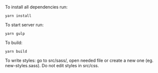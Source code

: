 To install all dependencies run:

`yarn install`

To start server run:

`yarn gulp`

To build:

`yarn build`

To write styles: go to src/sass/, open needed file or create a new one (eg. new-styles.sass). Do not edit styles in src/css.